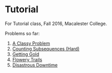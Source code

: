 # Tutorial
For Tutorial class, Fall 2016, Macalester College.

Problems so far:
1. [A Classy Problem][1]
2. [Counting Subsequences (Hard)][2]
3. [Getting Gold][3]
4. [Flowery Trails][4]
5. [Disastrous Downtime][5]

[1]: https://open.kattis.com/problems/classy
[2]: https://open.kattis.com/problems/subseqhard
[3]: https://open.kattis.com/problems/gold
[4]: https://open.kattis.com/problems/flowerytrails
[5]: https://open.kattis.com/problems/downtime